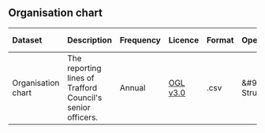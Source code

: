 ## Organisation chart

|Dataset |Description | Frequency |Licence |Format |Openness rating |Last updated |
|:--- |:--- |:--- |:--- |:--- |:--- |:--- |
|Organisation chart |The reporting lines of Trafford Council's senior officers. |Annual |[OGL v3.0](http://www.nationalarchives.gov.uk/doc/open-government-licence/version/3/) | .csv |&#9733&#9734&#9734&#9734&#9734&nbsp; Structured data in open format (e.g. CSV) | |
